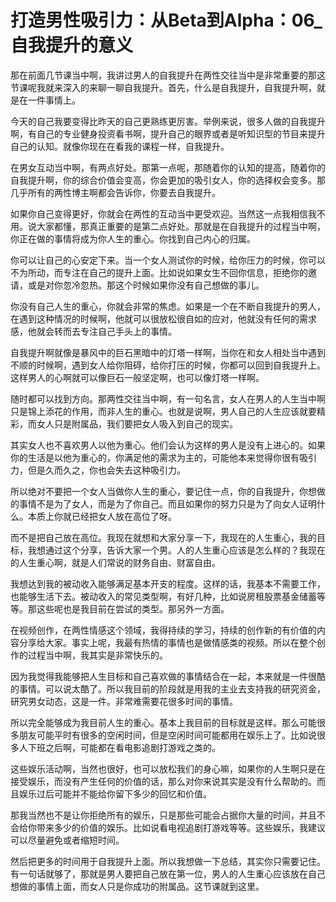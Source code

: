 # 打造男性吸引力：从Beta到Alpha：06_自我提升的意义

那在前面几节课当中啊，我讲过男人的自我提升在两性交往当中是非常重要的那这节课呢我就来深入的来聊一聊自我提升。首先，什么是自我提升，自我提升啊，就是在一件事情上。

今天的自己我要变得比昨天的自己更熟练更厉害。举例来说，很多人做的自我提升啊，有自己的专业健身投资看书啊，提升自己的眼界或者是听知识型的节目来提升自己的认知。就像你现在在看我的课程一样，自我提升。

在男女互动当中啊，有两点好处。那第一点呢，那随着你的认知的提高，随着你的自我提升啊，你的综合价值会变高，你会更加的吸引女人，你的选择权会变多。那几乎所有的两性博主啊都会告诉你，你要去自我提升。

如果你自己变得更好，你就会在两性的互动当中更受欢迎。当然这一点我相信我不用。说大家都懂，那真正重要的是第二点好处。那就是在自我提升的过程当中啊，你正在做的事情将成为你人生的重心。你找到自己内心的归属。

你可以让自己的心安定下来。当一个女人测试你的时候，给你压力的时候，你可以不为所动，而专注在自己的提升上面。比如说如果女生不回你信息，拒绝你的邀请，或是对你忽冷忽热。那这个时候如果你没有自己想做的事儿。

你没有自己人生的重心，你就会非常的焦虑。如果是一个在不断自我提升的男人，在遇到这种情况的时候啊，他就可以很放松很自如的应对，他就没有任何的需求感，他就会转而去专注自己手头上的事情。

自我提升啊就像是暴风中的巨石黑暗中的灯塔一样啊，当你在和女人相处当中遇到不顺的时候啊，遇到女人给你阻碍，给你打压的时候，你都可以回到自我提升上。这样男人的心啊就可以像巨石一般坚定啊，也可以像灯塔一样啊。

随时都可以找到方向。那两性交往当中啊，有一句名言，女人在男人的人生当中啊只是锦上添花的作用，而非人生的重心。也就是说啊，男人自己的人生应该就要精彩，而女人只是附属品，我们要把女人吸入到自己的现实。

其实女人也不喜欢男人以他为重心。他们会认为这样的男人是没有上进心的。如果你的生活是以他为重心的，你满足他的需求为主的，可能他本来觉得你很有吸引力，但是久而久之，你也会失去这种吸引力。

所以绝对不要把一个女人当做你人生的重心，要记住一点，你的自我提升，你想做的事情不是为了女人，而是为了你自己。而且如果你的努力只是为了向女人证明什么。本质上你就已经把女人放在高位了呀。

而不是把自己放在高位。我现在就想和大家分享一下，我现在的人生重心，我的目标，我想通过这个分享，告诉大家一个男。人的人生重心应该是怎么样的？我现在的人生重心啊，就是人们常说的财务自由、财富自由。

我想达到我的被动收入能够满足基本开支的程度。这样的话，我基本不需要工作，也能够生活下去。被动收入的常见类型啊，有好几种，比如说房租股票基金储蓄等等。那这些呢也是我目前在尝试的类型。那另外一方面。

在视频创作，在两性情感这个领域，我得持续的学习，持续的创作新的有价值的内容分享给大家。事实上呢，我最有热情的事情也是做情感类的视频。所以在整个创作的过程当中啊，我其实是非常快乐的。

因为我觉得我能够把人生目标和自己喜欢做的事情结合在一起，本来就是一件很酷的事情。可以说太酷了。所以我目前的阶段就是用我的主业去支持我的研究资金，研究男女动态，这是一件。非常难需要花很多时间的事情。

所以完全能够成为我目前人生的重心。基本上我目前的目标就是这样。那么可能很多朋友可能平时有很多的空闲时间，但是空闲时间可能都用在娱乐上了。比如说很多人下班之后啊，可能都在看电影追剧打游戏之类的。

这些娱乐活动啊，当然也很好，也可以放松我们的身心嘛，如果你的人生啊只是在接受娱乐，而没有产生任何的价值的话，那么对你来说其实是没有什么帮助的。而且娱乐过后可能并不能给你留下多少的回忆和价值。

那我当然也不是让你拒绝所有的娱乐，只是那些可能会占据你大量的时间，并且不会给你带来多少的价值的娱乐。比如说看电视追剧打游戏等等。这些娱乐，我建议可以尽量避免或者缩短时间。

然后把更多的时间用于自我提升上面。所以我想做一下总结，其实你只需要记住。有一句话就够了，那就是男人要把自己放在第一位，男人的人生重心应该放在自己想做的事情上面，而女人只是你成功的附属品。这节课就到这里。


